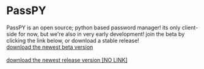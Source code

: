 <html>
<body>
<head><link rel="shortcut icon" href="favicon.ico" /><head>
<h1>PassPY</h1>
<p>PassPY is an open source; python based password manager! its only client-side for now, but we're also in very early development! join the beta by clicking the link below, or download a stable release!
  <br> <a href="https://drive.google.com/uc?export=download&id=1OAIHT8MA4Friq6Poy2e814RJV8Pvs7HI" title="download passPY beta">download the newest beta version</a> <br> <br> <a href="" title="download passPY release">download the newest release version [NO LINK]</a> <br> </p>
